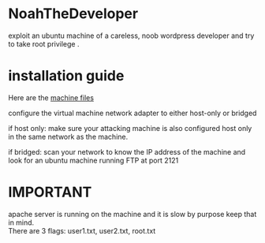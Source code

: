 # NoahTheDeveloper
exploit an ubuntu machine of a careless, noob wordpress developer and try to take root privilege .
# installation guide 
Here are the [machine files](https://terabox.com/s/1Z87_lE1Yy1Zj6lEnCRiliA)  

configure the virtual machine network adapter to either host-only or bridged   

if host only: make sure your attacking machine is also configured host only in the same network as the machine.  

if bridged: scan your network to know the IP address of the machine and look for an ubuntu machine running FTP at port 2121    

# IMPORTANT
apache server is running on the machine and it is slow by purpose keep that in mind.  
There are 3 flags: user1.txt, user2.txt, root.txt
